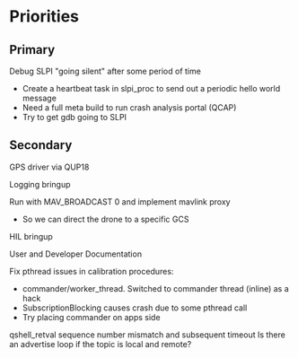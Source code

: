 
# Priorities

## Primary

Debug SLPI "going silent" after some period of time
- Create a heartbeat task in slpi_proc to send out a periodic hello world message
- Need a full meta build to run crash analysis portal (QCAP)
- Try to get gdb going to SLPI

## Secondary

GPS driver via QUP18

Logging bringup

Run with MAV_BROADCAST 0 and implement mavlink proxy
   * So we can direct the drone to a specific GCS

HIL bringup

User and Developer Documentation

Fix pthread issues in calibration procedures:
- commander/worker_thread. Switched to commander thread (inline) as a hack
- SubscriptionBlocking causes crash due to some pthread call
- Try placing commander on apps side

qshell_retval sequence number mismatch and subsequent timeout
Is there an advertise loop if the topic is local and remote?
